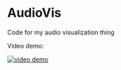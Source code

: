 # AudioVis
Code for my audio visualization thing

Video demo:

[![video demo](http://img.youtube.com/vi/RRV6JfHCt7A/0.jpg)](https://www.youtube.com/watch?v=RRV6JfHCt7A)
